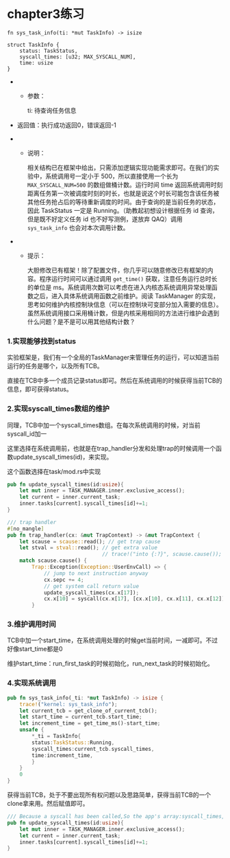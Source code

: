 # chapter3练习

```
fn sys_task_info(ti: *mut TaskInfo) -> isize
```

```
struct TaskInfo {
    status: TaskStatus,
    syscall_times: [u32; MAX_SYSCALL_NUM],
    time: usize
}
```

- - 参数：

    ti: 待查询任务信息

- 返回值：执行成功返回0，错误返回-1

- - 说明：

    相关结构已在框架中给出，只需添加逻辑实现功能需求即可。在我们的实验中，系统调用号一定小于 500，所以直接使用一个长为 `MAX_SYSCALL_NUM=500` 的数组做桶计数。运行时间 time 返回系统调用时刻距离任务第一次被调度时刻的时长，也就是说这个时长可能包含该任务被其他任务抢占后的等待重新调度的时间。由于查询的是当前任务的状态，因此 TaskStatus 一定是 Running。（助教起初想设计根据任务 id 查询，但是既不好定义任务 id 也不好写测例，遂放弃 QAQ）调用 `sys_task_info` 也会对本次调用计数。

- - 提示：

    大胆修改已有框架！除了配置文件，你几乎可以随意修改已有框架的内容。程序运行时间可以通过调用 `get_time()` 获取，注意任务运行总时长的单位是 ms。系统调用次数可以考虑在进入内核态系统调用异常处理函数之后，进入具体系统调用函数之前维护。阅读 TaskManager 的实现，思考如何维护内核控制块信息（可以在控制块可变部分加入需要的信息）。虽然系统调用接口采用桶计数，但是内核采用相同的方法进行维护会遇到什么问题？是不是可以用其他结构计数？

### 1.实现能够找到status

实验框架是，我们有一个全局的TaskManager来管理任务的运行，可以知道当前运行的任务是哪个，以及所有TCB。

直接在TCB中多一个成员记录status即可。然后在系统调用的时候获得当前TCB的信息，即可获得status。

### 2.实现syscall_times数组的维护

同理，TCB中加一个syscall_times数组。在每次系统调用的时候，对当前syscall_id加一

这里选择在系统调用前，也就是在trap_handler分发和处理trap的时候调用一个函数update_syscall_times(id)，来实现。

这个函数选择在task/mod.rs中实现

```rust
pub fn update_syscall_times(id:usize){
    let mut inner = TASK_MANAGER.inner.exclusive_access();
    let current = inner.current_task;
    inner.tasks[current].syscall_times[id]+=1;
}
```

```rust
/// trap handler
#[no_mangle]
pub fn trap_handler(cx: &mut TrapContext) -> &mut TrapContext {
    let scause = scause::read(); // get trap cause
    let stval = stval::read(); // get extra value
                               // trace!("into {:?}", scause.cause());
    match scause.cause() {
        Trap::Exception(Exception::UserEnvCall) => {
            // jump to next instruction anyway
            cx.sepc += 4;
            // get system call return value
            update_syscall_times(cx.x[17]);
            cx.x[10] = syscall(cx.x[17], [cx.x[10], cx.x[11], cx.x[12]]) as usize;
        }
```

### 3.维护调用时间

TCB中加一个start_time，在系统调用处理的时候get当前时间，一减即可。不过好像start_time都是0

维护start_time：run_first_task的时候初始化，run_next_task的时候初始化。

### 4.实现系统调用

```rust
pub fn sys_task_info(_ti: *mut TaskInfo) -> isize {
    trace!("kernel: sys_task_info");
    let current_tcb = get_clone_of_current_tcb();
    let start_time = current_tcb.start_time;
    let increment_time = get_time_ms()-start_time;
    unsafe {
        *_ti = TaskInfo{
        status:TaskStatus::Running,
        syscall_times:current_tcb.syscall_times,
        time:increment_time,
        } 
    }
    0
}
```

获得当前TCB，处于不要出现所有权问题以及思路简单，获得当前TCB的一个clone拿来用。然后赋值即可。

```rust
/// Because a syscall has been called,So the app's array:syscall_times,should be updated.
pub fn update_syscall_times(id:usize){
    let mut inner = TASK_MANAGER.inner.exclusive_access();
    let current = inner.current_task;
    inner.tasks[current].syscall_times[id]+=1;
}

```

